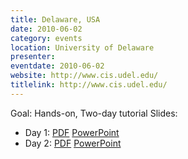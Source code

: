 ```yaml
---
title: Delaware, USA
date: 2010-06-02
category: events
location: University of Delaware
presenter:
eventdate: 2010-06-02
website: http://www.cis.udel.edu/
titlelink: http://www.cis.udel.edu/
---
```


Goal: Hands-on, Two-day tutorial
Slides:
- Day 1: [PDF](https://docs.google.com/open?id=0B4EuVzA5UdPRcHkxbUkwdThlWGM) [PowerPoint](https://docs.google.com/open?id=0B4EuVzA5UdPRdmJCNEFYYUpNYlk)
- Day 2: [PDF](https://docs.google.com/open?id=0B4EuVzA5UdPRZWVIejRoek1QeHM) [PowerPoint](https://docs.google.com/open?id=0B4EuVzA5UdPRU0tfNXBkaFBJcVk)
